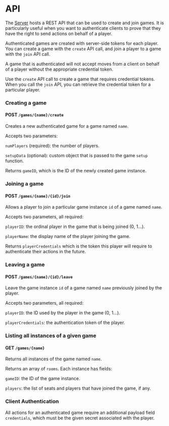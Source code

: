 # API

The [Server](/api/Server) hosts a REST API that can be used to create and join games. It is particularly useful when you want to
authenticate clients to prove that they have the right to send
actions on behalf of a player.

Authenticated games are created with server-side tokens for each player. You can create a game with the `create` API call, and join a player to a game with the `join` API call.

A game that is authenticated will not accept moves from a client on behalf of a player without the appropriate credential token.

Use the `create` API call to create a game that requires credential tokens. When you call the `join` API, you can retrieve the credential token for a particular player.

### Creating a game

#### POST `/games/{name}/create`

Creates a new authenticated game for a game named `name`.

Accepts two parameters:

`numPlayers` (required): the number of players.

`setupData` (optional): custom object that is passed to the game `setup` function.

Returns `gameID`, which is the ID of the newly created game instance.

### Joining a game

#### POST `/games/{name}/{id}/join`

Allows a player to join a particular game instance `id` of a game named `name`.

Accepts two parameters, all required:

`playerID`: the ordinal player in the game that is being joined (0, 1...).

`playerName`: the display name of the player joining the game.

Returns `playerCredentials` which is the token this player will require to authenticate their actions in the future.

### Leaving a game

#### POST `/games/{name}/{id}/leave`

Leave the game instance `id` of a game named `name` previously joined by the player.

Accepts two parameters, all required:

`playerID`: the ID used by the player in the game (0, 1...).

`playerCredentials`: the authentication token of the player.

### Listing all instances of a given game

#### GET `/games/{name}`

Returns all instances of the game named `name`.

Returns an array of `rooms`. Each instance has fields:

`gameID`: the ID of the game instance.

`players`: the list of seats and players that have joined the game, if any.

### Client Authentication

All actions for an authenticated game require an additional payload field `credentials`, which must be the given secret associated with the player.
